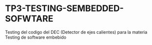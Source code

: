 # TP3-TESTING-SEMBEDDED-SOFWTARE
Testing del codigo del DEC (Detector de ejes calientes) para la materia Testing de software embebido
